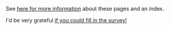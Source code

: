 See [here for more information](../) about these pages
and an index.

I'd be very grateful 
[if you could fill in the survey!](https://forms.gle/DxT2jSaau1i29MVq8)
